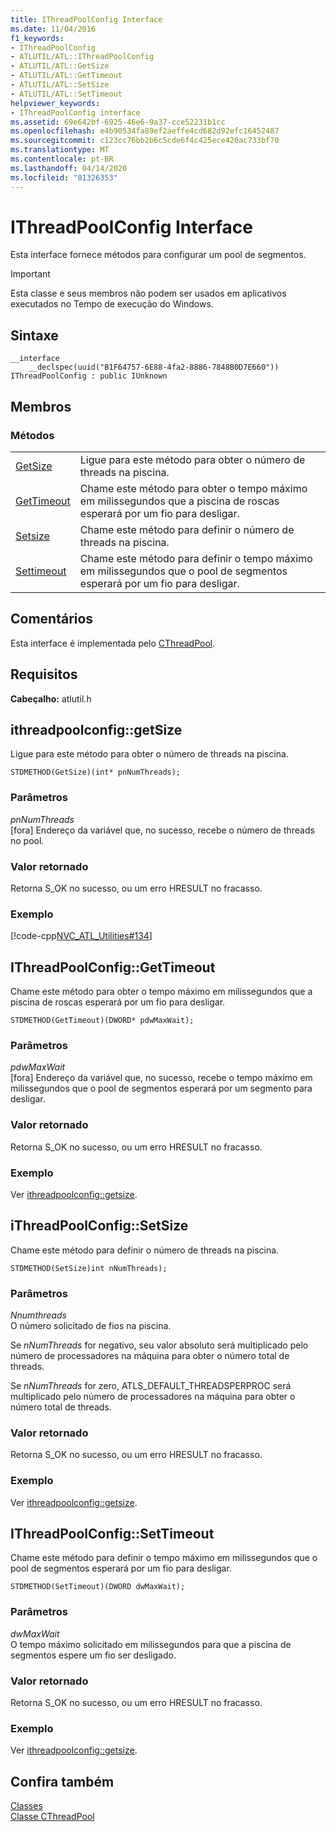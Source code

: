 ```yaml
---
title: IThreadPoolConfig Interface
ms.date: 11/04/2016
f1_keywords:
- IThreadPoolConfig
- ATLUTIL/ATL::IThreadPoolConfig
- ATLUTIL/ATL::GetSize
- ATLUTIL/ATL::GetTimeout
- ATLUTIL/ATL::SetSize
- ATLUTIL/ATL::SetTimeout
helpviewer_keywords:
- IThreadPoolConfig interface
ms.assetid: 69e642bf-6925-46e6-9a37-cce52231b1cc
ms.openlocfilehash: e4b90534fa89ef2aeffe4cd682d92efc16452487
ms.sourcegitcommit: c123cc76bb2b6c5cde6f4c425ece420ac733bf70
ms.translationtype: MT
ms.contentlocale: pt-BR
ms.lasthandoff: 04/14/2020
ms.locfileid: "81326353"
---
```

# <a name="ithreadpoolconfig-interface"></a>IThreadPoolConfig Interface

Esta interface fornece métodos para configurar um pool de segmentos.

> [!IMPORTANT]
> Esta classe e seus membros não podem ser usados em aplicativos executados no Tempo de execução do Windows.

## <a name="syntax"></a>Sintaxe

```
__interface
    __declspec(uuid("B1F64757-6E88-4fa2-8886-7848B0D7E660")) IThreadPoolConfig : public IUnknown
```

## <a name="members"></a>Membros

### <a name="methods"></a>Métodos

|||
|-|-|
|[GetSize](#getsize)|Ligue para este método para obter o número de threads na piscina.|
|[GetTimeout](#gettimeout)|Chame este método para obter o tempo máximo em milissegundos que a piscina de roscas esperará por um fio para desligar.|
|[Setsize](#setsize)|Chame este método para definir o número de threads na piscina.|
|[Settimeout](#settimeout)|Chame este método para definir o tempo máximo em milissegundos que o pool de segmentos esperará por um fio para desligar.|

## <a name="remarks"></a>Comentários

Esta interface é implementada pelo [CThreadPool](../../atl/reference/cthreadpool-class.md).

## <a name="requirements"></a>Requisitos

**Cabeçalho:** atlutil.h

## <a name="ithreadpoolconfiggetsize"></a><a name="getsize"></a>ithreadpoolconfig::getSize

Ligue para este método para obter o número de threads na piscina.

```
STDMETHOD(GetSize)(int* pnNumThreads);
```

### <a name="parameters"></a>Parâmetros

*pnNumThreads*<br/>
[fora] Endereço da variável que, no sucesso, recebe o número de threads no pool.

### <a name="return-value"></a>Valor retornado

Retorna S_OK no sucesso, ou um erro HRESULT no fracasso.

### <a name="example"></a>Exemplo

[!code-cpp[NVC_ATL_Utilities#134](../../atl/codesnippet/cpp/ithreadpoolconfig-interface_1.cpp)]

## <a name="ithreadpoolconfiggettimeout"></a><a name="gettimeout"></a>IThreadPoolConfig::GetTimeout

Chame este método para obter o tempo máximo em milissegundos que a piscina de roscas esperará por um fio para desligar.

```
STDMETHOD(GetTimeout)(DWORD* pdwMaxWait);
```

### <a name="parameters"></a>Parâmetros

*pdwMaxWait*<br/>
[fora] Endereço da variável que, no sucesso, recebe o tempo máximo em milissegundos que o pool de segmentos esperará por um segmento para desligar.

### <a name="return-value"></a>Valor retornado

Retorna S_OK no sucesso, ou um erro HRESULT no fracasso.

### <a name="example"></a>Exemplo

Ver [ithreadpoolconfig::getsize](#getsize).

## <a name="ithreadpoolconfigsetsize"></a><a name="setsize"></a>iThreadPoolConfig::SetSize

Chame este método para definir o número de threads na piscina.

```
STDMETHOD(SetSize)int nNumThreads);
```

### <a name="parameters"></a>Parâmetros

*Nnumthreads*<br/>
O número solicitado de fios na piscina.

Se *nNumThreads* for negativo, seu valor absoluto será multiplicado pelo número de processadores na máquina para obter o número total de threads.

Se *nNumThreads* for zero, ATLS_DEFAULT_THREADSPERPROC será multiplicado pelo número de processadores na máquina para obter o número total de threads.

### <a name="return-value"></a>Valor retornado

Retorna S_OK no sucesso, ou um erro HRESULT no fracasso.

### <a name="example"></a>Exemplo

Ver [ithreadpoolconfig::getsize](#getsize).

## <a name="ithreadpoolconfigsettimeout"></a><a name="settimeout"></a>IThreadPoolConfig::SetTimeout

Chame este método para definir o tempo máximo em milissegundos que o pool de segmentos esperará por um fio para desligar.

```
STDMETHOD(SetTimeout)(DWORD dwMaxWait);
```

### <a name="parameters"></a>Parâmetros

*dwMaxWait*<br/>
O tempo máximo solicitado em milissegundos para que a piscina de segmentos espere um fio ser desligado.

### <a name="return-value"></a>Valor retornado

Retorna S_OK no sucesso, ou um erro HRESULT no fracasso.

### <a name="example"></a>Exemplo

Ver [ithreadpoolconfig::getsize](#getsize).

## <a name="see-also"></a>Confira também

[Classes](../../atl/reference/atl-classes.md)<br/>
[Classe CThreadPool](../../atl/reference/cthreadpool-class.md)
